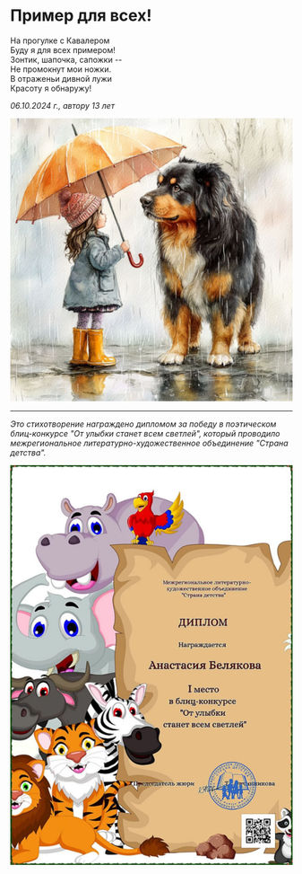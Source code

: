 # Пример для всех!

На прогулке с Кавалером  
Буду я для всех примером!  
Зонтик, шапочка, сапожки --  
Не промокнут мои ножки.  
В отраженьи дивной лужи  
Красоту я обнаружу!

*06.10.2024 г., автору 13 лет*

![Пример для всех](../images/example.jpg)

***

*Это стихотворение награждено дипломом за победу в поэтическом блиц-конкурсе "От улыбки станет всем светлей", который проводило межрегиональное литературно-художественное объединение "Страна детства".*

![Диплом "От улыбки станет всем светлей"](../images/achievements/diplom-smile.jpg)
